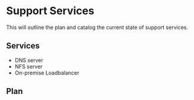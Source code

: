 # Support Services

This will outline the plan and catalog the current state of support services.

## Services
- DNS server
- NFS server
- On-premise Loadbalancer

## Plan